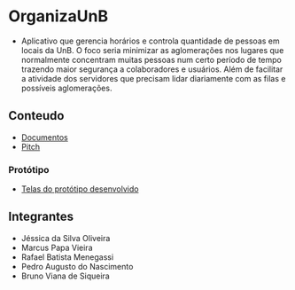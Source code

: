 # OrganizaUnB

- Aplicativo que gerencia horários e controla quantidade de pessoas em locais
da UnB. O foco seria minimizar as aglomerações nos lugares que normalmente concentram
muitas pessoas num certo período de tempo trazendo maior segurança a colaboradores e
usuários. Além de facilitar a atividade dos servidores que precisam lidar diariamente com as filas e possíveis aglomerações.


## Conteudo

- [Documentos](./docs/) 
- [Pitch](https://youtu.be/zstoXSKeMAc)

### Protótipo

- [Telas do protótipo desenvolvido](PROTOTIPO/TELAS)

## Integrantes

- Jéssica da Silva Oliveira 
- Marcus Papa Vieira
- Rafael Batista Menegassi
- Pedro Augusto do Nascimento
- Bruno Viana de Siqueira
